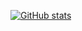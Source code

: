 [![GitHub stats](https://github-readme-stats.vercel.app/api?username=beeeegi)](https://github.com/anuraghazra/github-readme-stats)

